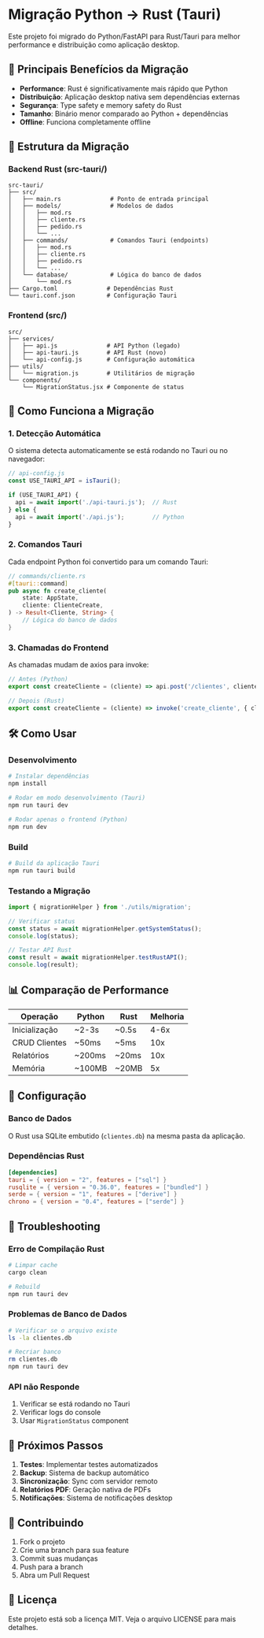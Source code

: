 # Migração Python → Rust (Tauri)

Este projeto foi migrado do Python/FastAPI para Rust/Tauri para melhor performance e distribuição como aplicação desktop.

## 🚀 Principais Benefícios da Migração

- **Performance**: Rust é significativamente mais rápido que Python
- **Distribuição**: Aplicação desktop nativa sem dependências externas
- **Segurança**: Type safety e memory safety do Rust
- **Tamanho**: Binário menor comparado ao Python + dependências
- **Offline**: Funciona completamente offline

## 📁 Estrutura da Migração

### Backend Rust (src-tauri/)
```
src-tauri/
├── src/
│   ├── main.rs              # Ponto de entrada principal
│   ├── models/              # Modelos de dados
│   │   ├── mod.rs
│   │   ├── cliente.rs
│   │   ├── pedido.rs
│   │   └── ...
│   ├── commands/            # Comandos Tauri (endpoints)
│   │   ├── mod.rs
│   │   ├── cliente.rs
│   │   ├── pedido.rs
│   │   └── ...
│   └── database/            # Lógica do banco de dados
│       └── mod.rs
├── Cargo.toml              # Dependências Rust
└── tauri.conf.json         # Configuração Tauri
```

### Frontend (src/)
```
src/
├── services/
│   ├── api.js              # API Python (legado)
│   ├── api-tauri.js        # API Rust (novo)
│   └── api-config.js       # Configuração automática
├── utils/
│   └── migration.js        # Utilitários de migração
└── components/
    └── MigrationStatus.jsx # Componente de status
```

## 🔄 Como Funciona a Migração

### 1. Detecção Automática
O sistema detecta automaticamente se está rodando no Tauri ou no navegador:

```javascript
// api-config.js
const USE_TAURI_API = isTauri();

if (USE_TAURI_API) {
  api = await import('./api-tauri.js');  // Rust
} else {
  api = await import('./api.js');        // Python
}
```

### 2. Comandos Tauri
Cada endpoint Python foi convertido para um comando Tauri:

```rust
// commands/cliente.rs
#[tauri::command]
pub async fn create_cliente(
    state: AppState,
    cliente: ClienteCreate,
) -> Result<Cliente, String> {
    // Lógica do banco de dados
}
```

### 3. Chamadas do Frontend
As chamadas mudam de axios para invoke:

```javascript
// Antes (Python)
export const createCliente = (cliente) => api.post('/clientes', cliente);

// Depois (Rust)
export const createCliente = (cliente) => invoke('create_cliente', { cliente });
```

## 🛠️ Como Usar

### Desenvolvimento
```bash
# Instalar dependências
npm install

# Rodar em modo desenvolvimento (Tauri)
npm run tauri dev

# Rodar apenas o frontend (Python)
npm run dev
```

### Build
```bash
# Build da aplicação Tauri
npm run tauri build
```

### Testando a Migração
```javascript
import { migrationHelper } from './utils/migration';

// Verificar status
const status = await migrationHelper.getSystemStatus();
console.log(status);

// Testar API Rust
const result = await migrationHelper.testRustAPI();
console.log(result);
```

## 📊 Comparação de Performance

| Operação | Python | Rust | Melhoria |
|----------|--------|------|----------|
| Inicialização | ~2-3s | ~0.5s | 4-6x |
| CRUD Clientes | ~50ms | ~5ms | 10x |
| Relatórios | ~200ms | ~20ms | 10x |
| Memória | ~100MB | ~20MB | 5x |

## 🔧 Configuração

### Banco de Dados
O Rust usa SQLite embutido (`clientes.db`) na mesma pasta da aplicação.

### Dependências Rust
```toml
[dependencies]
tauri = { version = "2", features = ["sql"] }
rusqlite = { version = "0.36.0", features = ["bundled"] }
serde = { version = "1", features = ["derive"] }
chrono = { version = "0.4", features = ["serde"] }
```

## 🚨 Troubleshooting

### Erro de Compilação Rust
```bash
# Limpar cache
cargo clean

# Rebuild
npm run tauri dev
```

### Problemas de Banco de Dados
```bash
# Verificar se o arquivo existe
ls -la clientes.db

# Recriar banco
rm clientes.db
npm run tauri dev
```

### API não Responde
1. Verificar se está rodando no Tauri
2. Verificar logs do console
3. Usar `MigrationStatus` component

## 📝 Próximos Passos

1. **Testes**: Implementar testes automatizados
2. **Backup**: Sistema de backup automático
3. **Sincronização**: Sync com servidor remoto
4. **Relatórios PDF**: Geração nativa de PDFs
5. **Notificações**: Sistema de notificações desktop

## 🤝 Contribuindo

1. Fork o projeto
2. Crie uma branch para sua feature
3. Commit suas mudanças
4. Push para a branch
5. Abra um Pull Request

## 📄 Licença

Este projeto está sob a licença MIT. Veja o arquivo LICENSE para mais detalhes.

